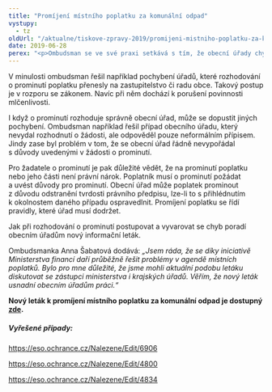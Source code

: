 ```yaml
---
title: "Promíjení místního poplatku za komunální odpad"
vystupy:
  - tz
oldUrl: "/aktualne/tiskove-zpravy-2019/promijeni-mistniho-poplatku-za-komunalni-odpad"
date: 2019-06-28
perex: "<p>Ombudsman se ve své praxi setkává s tím, že obecní úřady chybují při promíjení místního poplatku za provoz systému shromažďování, sběru, přepravy, třídění, využívání a odstraňování komunálních odpadů. Ombudsman proto ve spolupráci s Ministerstvem financí a krajskými úřady připravil nový informační leták, který obecním úřadům při rozhodování pomůže. </p>"
---
```


<!-- imported from the old website -->

<p>V minulosti ombudsman řešil například pochybení úřadů, které rozhodování o prominutí poplatku přenesly na zastupitelstvo či radu obce. Takový postup je v rozporu se zákonem. Navíc při něm dochází k porušení povinnosti mlčenlivosti. </p> <p>I když o prominutí rozhoduje správně obecní úřad, může se dopustit jiných pochybení. Ombudsman například řešil případ obecního úřadu, který nevydal rozhodnutí o žádosti, ale odpověděl pouze neformálním přípisem. Jindy zase byl problém v tom, že se obecní úřad řádně nevypořádal s důvody uvedenými v žádosti o prominutí. </p> <p>Pro žadatele o prominutí je pak důležité vědět, že na prominutí poplatku nebo jeho části není právní nárok. Poplatník musí o prominutí požádat a uvést důvody pro prominutí. Obecní úřad může poplatek prominout z důvodu odstranění tvrdosti právního předpisu, lze-li to s přihlédnutím k okolnostem daného případu ospravedlnit. Promíjení poplatku se řídí pravidly, které úřad musí dodržet.</p> <p>Jak při rozhodování o prominutí postupovat a vyvarovat se chyb poradí obecním úřadům nový informační leták.</p> <p>Ombudsmanka Anna Šabatová dodává: <i>„Jsem ráda, že se díky iniciativě Ministerstva financí daří průběžně řešit problémy v agendě místních poplatků. Bylo pro mne důležité, že jsme mohli aktuální podobu letáku diskutovat se zástupci ministerstva i krajských úřadů. Věřím, že nový leták usnadní obecním úřadům práci.“</i></p> <p><b>Nový leták k promíjení místního poplatku za komunální odpad je dostupný <a href="/uploads-import/Letaky/Komunalni-odpad_promijeni-poplatku.pdf" target="_blank">zde</a>.</b></p> <h5>Vyřešené případy:</h5> <p><a href="https://eso.ochrance.cz/Nalezene/Edit/6906" target="_blank">https://eso.ochrance.cz/Nalezene/Edit/6906</a> </p> <p><a href="https://eso.ochrance.cz/Nalezene/Edit/4800" target="_blank">https://eso.ochrance.cz/Nalezene/Edit/4800</a> </p> <p><a href="https://eso.ochrance.cz/Nalezene/Edit/4834" target="_blank">https://eso.ochrance.cz/Nalezene/Edit/4834</a> </p>
